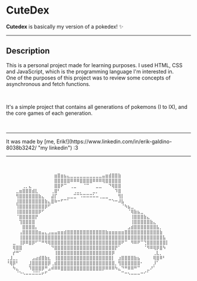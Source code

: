 
# **CuteDex**

**Cutedex** is basically my version of a pokedex! ✨

---

## **Description**

<p>This is a personal project made for learning purposes. I used HTML, CSS and JavaScript, which is the programming language I'm interested in. <br>
One of the purposes of this project was to review some concepts of asynchronous and fetch functions.</p>

<br>

<p>It's a simple project that contains all generations of pokemons (I to IX), and the core games of each generation.</p>

<br>

---

<p> It was made by [me, Erik!](https://www.linkedin.com/in/erik-galdino-8038b3242/ "my linkedin") :3 </p>

---

<br>

```
⠀⠀⠀⠀⠀⠀⠀⠀⠀⠀⠀⠀⠀⠀⠀⣶⣿⣶⣦⣄⣀⣀⣀⣀⣀⣀⣀⣀⣀⣀⣤⣶⣾⣿⣿⣷⠀⠀⠀⠀⠀⠀⠀⠀⠀⠀⠀⠀⠀⠀⠀
⠀⠀⠀⠀⠀⠀⠀⠀⠀⠀⠀⠀⠀⠀⠀⣿⣿⣿⣿⣿⠿⠿⠿⣿⣿⣿⣿⠿⠿⠿⢿⣿⣿⣿⣿⣿⠀⠀⠀⠀⠀⠀⠀⠀⠀⠀⠀⠀⠀⠀⠀
⠀⠀⠀⠀⠀⢀⡀⣄⠀⠀⠀⠀⠀⠀⠀⣿⣿⠟⠉⠀⢀⣀⠀⠀⠈⠉⠀⠀⣀⣀⠀⠀⠙⢿⣿⣿⠀⠀⠀⠀⠀⠀⠀⠀⠀⠀⠀⠀⠀⠀⠀
⠀⠀⠀⣀⣶⣿⣿⣿⣾⣇⠀⠀⠀⠀⢀⣿⠃⠀⠀⠀⠀⢀⣀⡀⠀⠀⠀⣀⡀⠀⠀⠀⠀⠀⠹⣿⠀⠀⠀⠀⠀⠀⠀⠀⠀⠀⠀⠀⠀⠀⠀
⠀⠀⠀⢻⣿⣿⣿⣿⣿⣿⣷⣄⠀⠀⣼⡏⠀⠀⠀⣀⣀⣉⠉⠩⠭⠭⠭⠥⠤⢀⣀⣀⠀⠀⠀⢻⡇⠀⠀⠀⠀⠀⠀⠀⠀⠀⠀⠀⠀⠀⠀
⠀⠀⠀⣸⣿⣿⣿⣿⣿⣿⣿⣿⣷⣄⣿⠷⠒⠋⠉⠁⠀⠀⠀⠀⠀⠀⠀⠀⠀⠀⠀⠀⠉⠑⠒⠼⣧⠀⠀⠀⠀⠀⠀⠀⠀⠀⠀⠀⠀⠀⠀
⠀⠀⠀⢹⣿⣿⣿⣿⣿⣿⣿⣿⡿⠋⠀⠀⠀⠀⠀⠀⠀⠀⠀⠀⠀⠀⠀⠀⠀⠀⠀⠀⠀⠀⠀⠀⠈⠳⣦⣀⠀⠀⠀⠀⠀⠀⠀⠀⠀⠀⠀
⠀⠀⠀⢸⣿⣿⣿⣿⣿⣿⡿⠋⠀⠀⠀⠀⠀⠀⠀⠀⠀⠀⠀⠀⠀⠀⠀⠀⠀⠀⠀⠀⠀⠀⠀⠀⠀⠀⠈⢿⣷⣦⣀⠀⠀⠀⠀⠀⠀⠀⠀
⠀⠀⠀⠈⣿⣿⣿⣿⣿⡟⠀⠀⠀⠀⠀⠀⠀⠀⠀⠀⠀⠀⠀⠀⠀⠀⠀⠀⠀⠀⠀⠀⠀⠀⠀⠀⠀⠀⠀⢸⣿⣿⣿⣷⣄⠀⠀⠀⠀⠀⠀
⠀⠀⠀⠀⢹⣿⣿⣿⣿⠀⠀⠀⠀⠀⠀⠀⠀⠀⠀⠀⠀⠀⠀⠀⠀⠀⠀⠀⠀⠀⠀⠀⠀⠀⠀⠀⠀⠀⠀⢸⣿⣿⣿⣿⣿⣷⣄⠀⠀⠀⠀
⠀⠀⠀⠀⠀⣿⣿⣿⣿⡄⠀⠀⠀⠀⠀⠀⠀⠀⠀⠀⠀⠀⠀⠀⠀⠀⠀⠀⠀⠀⠀⠀⠀⠀⠀⠀⠀⠀⣠⣾⣿⣿⣿⣿⣿⣿⣿⣧⡀⠀⠀
⠀⠀⠀⠀⢠⣿⣿⣿⣿⣿⣶⣤⣄⣠⣤⣤⣶⣶⣾⣿⣿⣿⣿⣿⣿⣿⣿⣿⣿⣿⣿⣷⣶⣶⣶⣶⣶⣿⣿⣿⣿⣿⣿⣿⣿⣿⣿⣿⣷⠀⠀
⠀⠀⠀⠀⢸⣿⣿⣿⣿⣿⣿⣿⣿⣿⣿⣿⣿⣿⣿⣿⣿⣿⣿⣿⣿⣿⣿⣿⣿⣿⣿⣿⣿⣿⣿⣿⣿⣿⣿⣿⣿⣿⣿⣿⣿⣿⣿⣿⣿⣧⠀
⠀⠀⣀⠀⢸⡿⠿⣿⡿⠋⠉⠛⠻⢿⣿⣿⣿⣿⣿⣿⣿⣿⣿⣿⣿⣿⣿⣿⣿⣿⣿⣿⣿⣿⣿⣿⠟⠉⠀⠻⠿⠟⠉⢙⣿⣿⣿⣿⣿⣿⡇
⠀⠀⢿⣿⣿⠀⠀⠀⠀⠀⠀⠀⠀⠀⠙⣿⣿⣿⣿⣿⣿⣿⣿⣿⣿⣿⣿⣿⣿⣿⣿⣿⣿⣿⡟⠁⠀⠀⠀⠀⠀⠀⠀⠈⠻⠿⢿⡿⣿⠳⠀
⠀⠀⡞⠛⠁⠀⠀⠀⠀⠀⠀⠀⠀⠀⠀⢸⣿⣿⣿⣿⣿⣿⣿⣿⣿⣿⣿⣿⣿⣿⣿⣿⣿⡿⠀⠀⠀⠀⠀⠀⠀⠀⠀⠀⠀⠀⢀⣇⡀⠀⠀
⢀⣸⣀⡀⠀⠀⠀⠀⣠⣴⣾⣿⣷⣆⠀⢸⣿⣿⣿⣿⣿⣿⣿⣿⣿⣿⣿⣿⣿⣿⣿⣿⣿⡇⠀⣰⣿⣿⣿⣿⣷⣦⠀⠀⠀⠀⢿⣿⠿⠃⠀
⠘⢿⡿⠃⠀⠀⠀⣸⣿⣿⣿⣿⣿⡿⢀⣾⣿⣿⣿⣿⣿⣿⣿⣿⣿⣿⣿⣿⣿⣿⣿⣿⣿⣿⡀⢻⣿⣿⣿⣿⣿⣿⠂⠀⠀⠀⡸⠁⠀⠀⠀
⠀⠀⠳⣄⠀⠀⠀⠹⣿⣿⣿⡿⠛⣠⠾⠿⠿⣿⣿⣿⣿⣿⣿⣿⣿⣿⣿⣿⣿⣿⡿⠿⠿⠿⠳⣄⠙⠛⠿⠿⠛⠉⠀⠀⣀⠜⠁⠀⠀⠀⠀
⠀⠀⠀⠈⠑⠢⠤⠤⠬⠭⠥⠖⠋⠀⠀⠀⠀⠀⠀⠀⠀⠀⠀⠀⠀⠀⠀⠀⠀⠀⠀⠀⠀⠀⠀⠀⠉⠒⠢⠤⠤⠤⠒⠊⠁⠀⠀⠀⠀⠀⠀
```